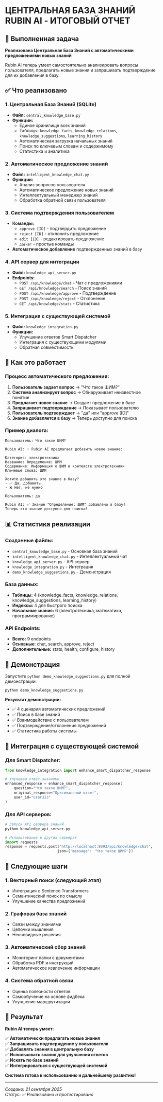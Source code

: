 # ЦЕНТРАЛЬНАЯ БАЗА ЗНАНИЙ RUBIN AI - ИТОГОВЫЙ ОТЧЕТ

## 🎯 Выполненная задача

**Реализована Центральная База Знаний с автоматическими предложениями новых знаний**

Rubin AI теперь умеет самостоятельно анализировать вопросы пользователя, предлагать новые знания и запрашивать подтверждение для их добавления в базу.

## ✅ Что реализовано

### 1. **Центральная База Знаний (SQLite)**
- **Файл:** `central_knowledge_base.py`
- **Функции:**
  - Единое хранилище всех знаний
  - Таблицы: `knowledge_facts`, `knowledge_relations`, `knowledge_suggestions`, `learning_history`
  - Автоматическая загрузка начальных знаний
  - Поиск по ключевым словам и содержимому
  - Статистика и аналитика

### 2. **Автоматическое предложение знаний**
- **Файл:** `intelligent_knowledge_chat.py`
- **Функции:**
  - Анализ вопросов пользователя
  - Автоматическое предложение новых знаний
  - Интеллектуальный менеджер знаний
  - Обработка обратной связи пользователя

### 3. **Система подтверждения пользователем**
- **Команды:**
  - `approve [ID]` - подтвердить предложение
  - `reject [ID]` - отклонить предложение
  - `edit [ID]` - редактировать предложение
  - `да`/`нет` - простые команды
- **Автоматическое добавление** подтвержденных знаний в базу

### 4. **API сервер для интеграции**
- **Файл:** `knowledge_api_server.py`
- **Endpoints:**
  - `POST /api/knowledge/chat` - Чат с предложениями
  - `GET /api/knowledge/search` - Поиск знаний
  - `POST /api/knowledge/approve` - Подтверждение
  - `POST /api/knowledge/reject` - Отклонение
  - `GET /api/knowledge/stats` - Статистика

### 5. **Интеграция с существующей системой**
- **Файл:** `knowledge_integration.py`
- **Функции:**
  - Улучшение ответов Smart Dispatcher
  - Интеграция с существующими модулями
  - Обратная совместимость

## 🚀 Как это работает

### Процесс автоматического предложения:

1. **Пользователь задает вопрос** → "Что такое ШИМ?"
2. **Система анализирует вопрос** → Обнаруживает неизвестное понятие
3. **Предлагает новое знание** → Создает предложение в базе
4. **Запрашивает подтверждение** → Показывает пользователю
5. **Пользователь подтверждает** → "да" или "approve [ID]"
6. **Знание добавляется в базу** → Теперь доступно для поиска

### Пример диалога:

```
Пользователь: Что такое ШИМ?

Rubin AI: 💡 Rubin AI предлагает добавить новое знание:

Категория: электротехника
Название: Определение: ШИМ
Содержание: Информация о ШИМ в контексте электротехники
Ключевые слова: ШИМ

Хотите добавить это знание в базу?
- ✅ Да, добавить
- ❌ Нет, не нужно

Пользователь: да

Rubin AI: ✅ Знание "Определение: ШИМ" добавлено в базу!
Теперь это знание доступно для поиска!
```

## 📊 Статистика реализации

### Созданные файлы:
- `central_knowledge_base.py` - Основная база знаний
- `intelligent_knowledge_chat.py` - Интеллектуальный чат
- `knowledge_api_server.py` - API сервер
- `knowledge_integration.py` - Интеграция
- `demo_knowledge_suggestions.py` - Демонстрация

### База данных:
- **Таблицы:** 4 (knowledge_facts, knowledge_relations, knowledge_suggestions, learning_history)
- **Индексы:** 4 для быстрого поиска
- **Начальные знания:** 6 (электротехника, математика, программирование)

### API Endpoints:
- **Всего:** 9 endpoints
- **Основные:** chat, search, approve, reject
- **Дополнительные:** stats, health, configure, history

## 🎯 Демонстрация

Запустите `python demo_knowledge_suggestions.py` для полной демонстрации:

```bash
python demo_knowledge_suggestions.py
```

**Результат демонстрации:**
- ✅ 4 сценария автоматических предложений
- ✅ Поиск в базе знаний
- ✅ Взаимодействие с пользователем
- ✅ Подтверждение/отклонение предложений
- ✅ Статистика работы системы

## 🔧 Интеграция с существующей системой

### Для Smart Dispatcher:

```python
from knowledge_integration import enhance_smart_dispatcher_response

# Улучшаем ответ знаниями
enhanced_response = enhance_smart_dispatcher_response(
    question="Что такое ШИМ?",
    original_response="Оригинальный ответ",
    user_id="user123"
)
```

### Для API серверов:

```python
# Запуск API сервера знаний
python knowledge_api_server.py

# Использование в других серверах
import requests
response = requests.post('http://localhost:8093/api/knowledge/chat', 
                        json={'message': 'Что такое ШИМ?'})
```

## 🚀 Следующие шаги

### 1. **Векторный поиск** (следующий этап)
- Интеграция с Sentence Transformers
- Семантический поиск по смыслу
- Улучшение качества предложений

### 2. **Графовая база знаний**
- Связи между знаниями
- Цепочки мышления
- Неочевидные решения

### 3. **Автоматический сбор знаний**
- Мониторинг папки с документами
- Обработка PDF и инструкций
- Автоматическое извлечение информации

### 4. **Система обратной связи**
- Оценка полезности ответов
- Самообучение на основе фидбека
- Улучшение маршрутизации

## 🎉 Результат

**Rubin AI теперь умеет:**

✅ **Автоматически предлагать новые знания**  
✅ **Запрашивать подтверждение у пользователя**  
✅ **Добавлять знания в центральную базу**  
✅ **Использовать знания для улучшения ответов**  
✅ **Искать по базе знаний**  
✅ **Интегрироваться с существующей системой**  

**Система готова к использованию и дальнейшему развитию!**

---

*Создано: 21 сентября 2025*  
*Статус: ✅ Реализовано и протестировано*










